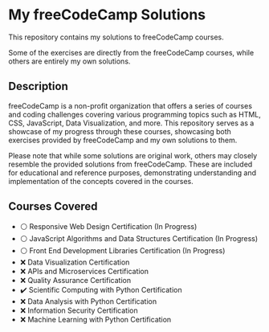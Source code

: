 # My freeCodeCamp Solutions

This repository contains my solutions to freeCodeCamp courses.

Some of the exercises are directly from the freeCodeCamp courses, while others are entirely my own solutions.

## Description

freeCodeCamp is a non-profit organization that offers a series of courses and coding challenges covering various programming topics such as HTML, CSS, JavaScript, Data Visualization, and more. This repository serves as a showcase of my progress through these courses, showcasing both exercises provided by freeCodeCamp and my own solutions to them.

Please note that while some solutions are original work, others may closely resemble the provided solutions from freeCodeCamp. These are included for educational and reference purposes, demonstrating understanding and implementation of the concepts covered in the courses.

## Courses Covered

- ⚪ Responsive Web Design Certification (In Progress)
- ⚪ JavaScript Algorithms and Data Structures Certification (In Progress)
- ⚪ Front End Development Libraries Certification (In Progress)
- ❌ Data Visualization Certification
- ❌ APIs and Microservices Certification
- ❌ Quality Assurance Certification 
- ✔️ Scientific Computing with Python Certification 
- ❌ Data Analysis with Python Certification 
- ❌ Information Security Certification 
- ❌ Machine Learning with Python Certification 
